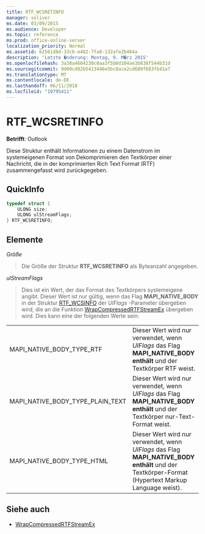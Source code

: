```yaml
---
title: RTF_WCSRETINFO
manager: soliver
ms.date: 03/09/2015
ms.audience: Developer
ms.topic: reference
ms.prod: office-online-server
localization_priority: Normal
ms.assetid: 62561d8d-33cb-e482-7fa0-132afe2b464a
description: 'Letzte �nderung: Montag, 9. M�rz 2015'
ms.openlocfilehash: 3a38a4604230c0aa3f5b0d104ae3b838f544b31d
ms.sourcegitcommit: 9d60cd82b5413446e5bc8ace2cd689f683fb41a7
ms.translationtype: MT
ms.contentlocale: de-DE
ms.lasthandoff: 06/11/2018
ms.locfileid: "19795411"
---
```

# <a name="rtfwcsretinfo"></a>RTF_WCSRETINFO

**Betrifft**: Outlook 
  
Diese Struktur enthält Informationen zu einem Datenstrom im systemeigenen Format von Dekomprimieren den Textkörper einer Nachricht, die in der komprimierten Rich Text Format (RTF) zusammengefasst wird zurückgegeben.
  
## <a name="quick-info"></a>QuickInfo

```cpp
typedef struct { 
    ULONG size;    
    ULONG ulStreamFlags; 
} RTF_WCSRETINFO;
```

## <a name="members"></a>Elemente

_Größe_
  
> Die Größe der Struktur **RTF_WCSRETINFO** als Byteanzahl angegeben. 
    
_ulStreamFlags_
  
> Dies ist ein Wert, der das Format des Textkörpers systemeigene angibt. Dieser Wert ist nur gültig, wenn das Flag **MAPI_NATIVE_BODY** in der Struktur [RTF_WCSINFO](rtf_wcsinfo.md) der _UlFlags_ -Parameter übergeben wird, die an die Funktion [WrapCompressedRTFStreamEx](wrapcompressedrtfstreamex.md) übergeben wird. Dies kann eine der folgenden Werte sein: 
    
|||
|:-----|:-----|
|MAPI_NATIVE_BODY_TYPE_RTF  <br/> |Dieser Wert wird nur verwendet, wenn _UlFlags_ das Flag **MAPI_NATIVE_BODY enthält** und der Textkörper RTF weist.  <br/> |
|MAPI_NATIVE_BODY_TYPE_PLAIN_TEXT  <br/> |Dieser Wert wird nur verwendet, wenn _UlFlags_ das Flag **MAPI_NATIVE_BODY enthält** und der Textkörper nur-Text-Format weist.  <br/> |
|MAPI_NATIVE_BODY_TYPE_HTML  <br/> |Dieser Wert wird nur verwendet, wenn _UlFlags_ das Flag **MAPI_NATIVE_BODY enthält** und der Textkörper-Format (Hypertext Markup Language weist).  <br/> |
   
## <a name="see-also"></a>Siehe auch

- [WrapCompressedRTFStreamEx](wrapcompressedrtfstreamex.md)

